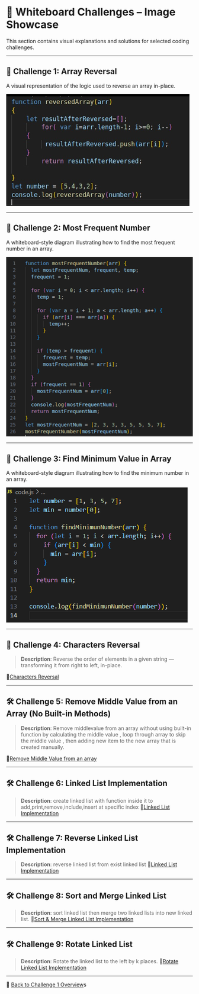 # 📘 Whiteboard Challenges – Image Showcase

This section contains visual explanations and solutions for selected coding challenges.

---

## 🔁 Challenge 1: Array Reversal

A visual representation of the logic used to reverse an array in-place.

![🧠 Array Reversal Code](./whiteboard-challenges/codeChallenges-images/reversedArray-img.png)

---

## 🔢 Challenge 2: Most Frequent Number

A whiteboard-style diagram illustrating how to find the most frequent number in an array.

![📊 Most Frequent Number](./whiteboard-challenges/codeChallenges-images/mostFrequentNumber.png)

---


## 🔽 Challenge 3: Find Minimum Value in Array

A whiteboard-style diagram illustrating how to find the minimum number in an array.

![📊 Minimum Value](./whiteboard-challenges//codeChallenges-images/minimunNumber-img.PNG)

---

## 🔁 Challenge 4: Characters Reversal

> **Description**: Reverse the order of elements in a given string — transforming it from right to left, in-place.

🔗[Characters Reversal](./reverse-characters/README.md)

---

## 🛠 Challenge 5: Remove Middle Value from an Array (No Built-in Methods)
> **Description**: Remove middlevalue from an array without using built-in function by calculating the middle value , loop through array to skip the middle value , then adding new item to the new array that is created manually.

🔗[Remove Middle Value from an array](remove-middle-value/README.md)

---

## 🛠 Challenge 6: Linked List Implementation 
> **Description**: create linked list with function inside it to add,print,remove,include,insert at specific index
🔗[Linked List Implementation](../challenges-and-data-structure/dataStructure/linked-list/linkedList-implementation/README.md)

--- 

## 🛠 Challenge 7: Reverse Linked List Implementation 
> **Description**: reverse linked list from exist linked list
🔗[Linked List Implementation](../challenges-and-data-structure/dataStructure/linked-list/linkedList-implementation/reverse/README.md)

--- 
## 🛠 Challenge 8: Sort and Merge Linked List
> **Description**: sort linked list then merge two linked lists into new linked list.
🔗[Sort & Merge Linked List Implementation](../challenges-and-data-structure/dataStructure/linked-list/linkedList-implementation/mergeSorted/README.md)

--- 

## 🛠 Challenge 9: Rotate Linked List
> **Description**: Rotate the linked list to the left by k places.
🔗[Rotate Linked List Implementation](../challenges-and-data-structure/dataStructure/linked-list/linkedList-implementation/rotate-linkedList/README.md)

---

🔗 [Back to Challenge 1 Overview](./whiteboard-challenges/README.md)s